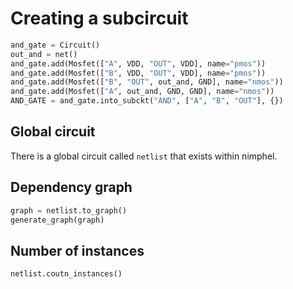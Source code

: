 # Creating a subcircuit

```{.py title="Example of creating an AND gate"}
and_gate = Circuit()
out_and = net()
and_gate.add(Mosfet(["A", VDD, "OUT", VDD], name="pmos"))
and_gate.add(Mosfet(["B", VDD, "OUT", VDD], name="pmos"))
and_gate.add(Mosfet(["B", "OUT", out_and, GND], name="nmos"))
and_gate.add(Mosfet(["A", out_and, GND, GND], name="nmos"))
AND_GATE = and_gate.into_subckt("AND", ["A", "B", "OUT"], {})
```

## Global circuit

There is a global circuit called `netlist` that exists within nimphel.


## Dependency graph

```python
graph = netlist.to_graph()
generate_graph(graph)
```

## Number of instances

```python
netlist.coutn_instances()
```

